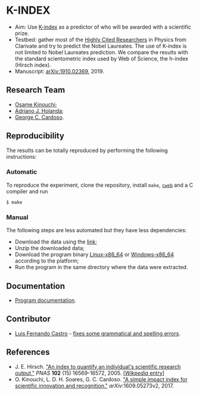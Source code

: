 # K-INDEX

- Aim: Use [K-index](https://arxiv.org/abs/1609.05273v2) as a predictor of who will be awarded with a scientific prize.
- Testbed: gather most of the [Highly Cited Researchers](https://hcr.clarivate.com/) in Physics from Clarivate
  	   and try to predict the Nobel Laureates. The use of K-index is not limited to Nobel Laureates prediction.
	   We compare the results with the standard scientometric index used by Web of Science, the
	   h-index (Hirsch index).
- Manuscript: [arXiv:1910.02369](https://arxiv.org/abs/1910.02369), 2019.

## Research Team

- [Osame Kinouchi](https://publons.com/researcher/1537219/osame-kinouchi/);
- [Adriano J. Holanda](https://publons.com/researcher/1343572/adriano-de-jesus-holanda/);
- [George C. Cardoso](https://publons.com/researcher/1515858/george-c-cardoso/).

## Reproducibility

The results can be totally reproduced by performing the following instructions:

### Automatic

To reproduce the experiment, clone the repository, install `make`,
[`cweb`](https://www-cs-faculty.stanford.edu/~knuth/cweb.html) and a C
compiler and run

````
$ make
````

### Manual

The following steps are less automated but they have less dependencies:

- Download the data using the [link](https://drive.google.com/uc?export=download&id=1yuaGztX44jec657z_mSRcVv4cWG1sBaG);
- Unzip the downloaded data;
- Download the program binary [Linux-x86_64](k-nobel) or
  [Windows-x86_64](k-nobel.exe) according to the platform;
- Run the program in the same directory where the data were extracted.

## Documentation

- [Program documentation](k-nobel.pdf).

## Contributor

- [Luis Fernando Castro](https://github.com/ferdox2) - [fixes some
  grammatical and spelling
  errors](https://github.com/ajholanda/k-nobel/pull/9/).

## References

- J. E. Hirsch. ["An index to quantify an individual's scientific
research output,"](https://www.pnas.org/content/102/46/16569) *PNAS*
**102** (15) 16569-16572, 2005. [[*Wikpedia*
entry](https://en.wikipedia.org/wiki/H-index)]
- O. Kinouchi, L. D. H. Soares, G. C. Cardoso. ["A simple
impact index for scientific innovation and
recognition,"](https://arxiv.org/abs/1609.05273v2)
*arXiv*:1609.05273v2, 2017.

